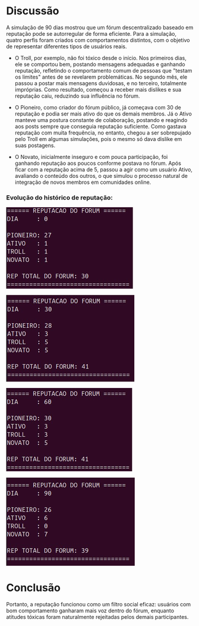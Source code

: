 # Discussão
A simulação de 90 dias mostrou que um fórum descentralizado baseado em reputação pode se autorregular de forma eficiente. Para a simulação, quatro perfis foram criados com comportamentos distintos, com o objetivo de representar diferentes tipos de usuários reais.

* O Troll, por exemplo, não foi tóxico desde o início. Nos primeiros dias, ele se comportou bem, postando mensagens adequadas e ganhando reputação, refletindo o comportamento comum de pessoas que "testam os limites" antes de se revelarem problemáticas. No segundo mês, ele passou a postar mais mensagens duvidosas, e no terceiro, totalmente impróprias. Como resultado, começou a receber mais dislikes e sua reputação caiu, reduzindo sua influência no fórum.

* O Pioneiro, como criador do fórum público, já começava com 30 de reputação e podia ser mais ativo do que os demais membros. Já o Ativo manteve uma postura constante de colaboração, postando e reagindo aos posts sempre que conseguia reputação suficiente. Como gastava reputação com muita frequência, no entanto, chegou a ser sobrepujado pelo Troll em algumas simulações, pois o mesmo só dava dislike em suas postagens.

* O Novato, inicialmente inseguro e com pouca participação, foi ganhando reputação aos poucos conforme postava no fórum. Após ficar com a reputação acima de 5, passou a agir como um usuário Ativo, avaliando o conteúdo dos outros, o que simulou o processo natural de integração de novos membros em comunidades online.

### Evolução do histórico de reputação:

![Dia 0](prints/dia_0.jpg)

![Dia 30](prints/dia_30.jpg)

![Dia 60](prints/dia_60.jpg)

![Dia 90](prints/dia_90.jpg)

# Conclusão
Portanto, a reputação funcionou como um filtro social eficaz: usuários com bom comportamento ganharam mais voz dentro do fórum, enquanto atitudes tóxicas foram naturalmente rejeitadas pelos demais participantes.
